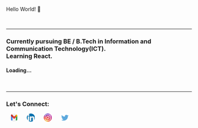 Hello World! 👋

<br>
<hr/>

<h3 align="centre">Currently pursuing BE / B.Tech in Information and Communication Technology(ICT).<br>Learning React.</h3>
<h4>Loading...</h4>
<br>
<hr/>

### Let's Connect:

<a href="mailto:natansh175@gmail.com"><img src="g-mail.png" width="22px" alt="G-Mail Icon" hspace="10"></a>
<a href="https://www.linkedin.com/in/natansh-shah-281524204/"><img src="linkedIn.png" width="22px" alt="LinkedIn Icon" hspace="10"></a>
<a href="https://www.instagram.com/natansh_1753/"><img src="instagram.png" width="22px" alt="Instagram Icon" hspace="10"></a>
<a href="https://twitter.com/NatanshShah"><img src="twitter.png" width="23px" height="22px" alt="Twitter Icon" hspace="10"></a>

<br />
